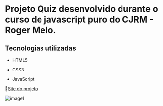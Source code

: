 # Projeto Quiz desenvolvido durante o curso de javascript puro do CJRM - Roger Melo.



## Tecnologias utilizadas

- HTML5

- CSS3

- JavaScript

🚀[Site do projeto](https://quiz-hero.netlify.app/)


![image1](https://user-images.githubusercontent.com/37459501/116794321-97045700-aaa2-11eb-92ac-5ed92fc0ae78.jpg)
